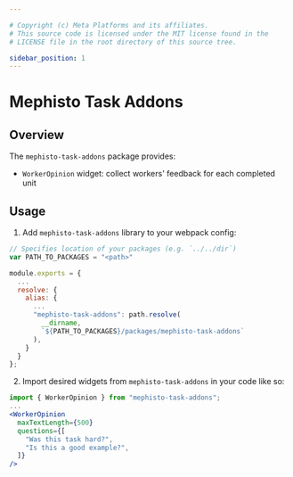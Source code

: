 ```yaml
---

# Copyright (c) Meta Platforms and its affiliates.
# This source code is licensed under the MIT license found in the
# LICENSE file in the root directory of this source tree.

sidebar_position: 1
---
```


# Mephisto Task Addons

## Overview

The `mephisto-task-addons` package provides:
- `WorkerOpinion` widget: collect workers' feedback for each completed unit

## Usage

1. Add `mephisto-task-addons` library to your webpack config:
```js
// Specifies location of your packages (e.g. `../../dir`)
var PATH_TO_PACKAGES = "<path>"

module.exports = {
  ...
  resolve: {
    alias: {
      ...
      "mephisto-task-addons": path.resolve(
        __dirname,
        `${PATH_TO_PACKAGES}/packages/mephisto-task-addons`
      ),
    }
  }
};
```

2. Import desired widgets from `mephisto-task-addons` in your code like so:

```jsx
import { WorkerOpinion } from "mephisto-task-addons";
...
<WorkerOpinion
  maxTextLength={500}
  questions={[
    "Was this task hard?",
    "Is this a good example?",
  ]}
/>
```
